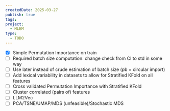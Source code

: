 ```yaml
---
createdDate: 2025-03-27
publish: true
tags: 
project:
  - MLEM
type:
  - TODO
---
```

- [x] Simple Permutation Importance on train
- [ ] Required batch size computation: change check from CI to std in some way
- [ ] Use later instead of crude estimation of batch size (pb = circular import)
- [ ] Add lexical variability in datasets to allow for Stratified KFold on all features
- [ ] Cross validated Permutation Importance with Stratified KFold
- [ ] Cluster correlated (pairs of) features
- [ ] LLM2Vec
- [ ] PCA/TSNE/UMAP/MDS (unfeasible)/Stochastic MDS